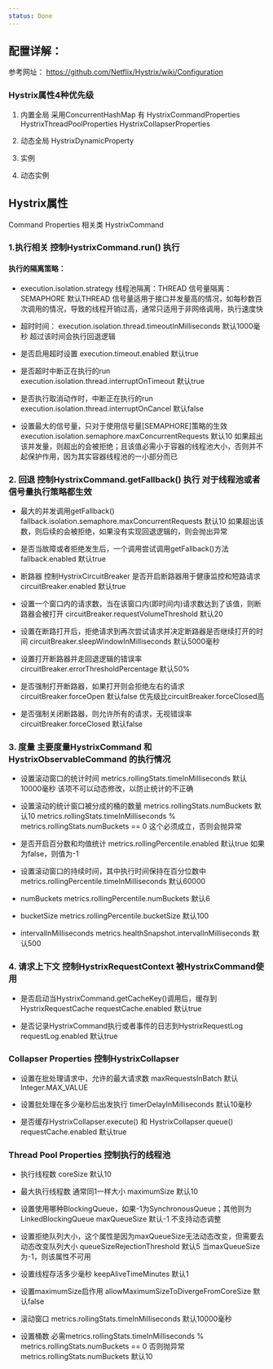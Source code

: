 ```yaml
---
status: Done
---
```



##  配置详解：

参考网址：
https://github.com/Netflix/Hystrix/wiki/Configuration

### Hystrix属性4种优先级

1. 内置全局
    采用ConcurrentHashMap 有 HystrixCommandProperties HystrixThreadPoolProperties HystrixCollapserProperties

2. 动态全局
    HystrixDynamicProperty

3. 实例

4. 动态实例

## Hystrix属性

Command Properties 相关类 HystrixCommand

### 1.执行相关 控制HystrixCommand.run() 执行

#### 执行的隔离策略：

- execution.isolation.strategy
    线程池隔离：THREAD
    信号量隔离：SEMAPHORE
    默认THREAD
    信号量适用于接口并发量高的情况，如每秒数百次调用的情况，导致的线程开销过高，通常只适用于非网络调用，执行速度快

- 超时时间：
    execution.isolation.thread.timeoutInMilliseconds
    默认1000毫秒
    超过该时间会执行回退逻辑

- 是否启用超时设置
    execution.timeout.enabled
    默认true
    
- 是否超时中断正在执行的run
    execution.isolation.thread.interruptOnTimeout
    默认true

- 是否执行取消动作时，中断正在执行的run
    execution.isolation.thread.interruptOnCancel
    默认false

- 设置最大的信号量，只对于使用信号量[SEMAPHORE]策略的生效
    execution.isolation.semaphore.maxConcurrentRequests
    默认10
    如果超出该并发量，则超出的会被拒绝；且该值必需小于容器的线程池大小，否则并不起保护作用，因为其实容器线程池的一小部分而已

### 2. 回退 控制HystrixCommand.getFallback() 执行 对于线程池或者信号量执行策略都生效

- 最大的并发调用getFallback()
    fallback.isolation.semaphore.maxConcurrentRequests
    默认10
    如果超出该数，则后续的会被拒绝，如果没有实现回退逻辑的，则会抛出异常

- 是否当故障或者拒绝发生后，一个调用尝试调用getFallback()方法
    fallback.enabled
    默认true

- 断路器 控制HystrixCircuitBreaker
    是否开启断路器用于健康监控和短路请求
    circuitBreaker.enabled
    默认true

- 设置一个窗口内的请求数，当在该窗口内(即时间内)请求数达到了该值，则断路器会被打开
    circuitBreaker.requestVolumeThreshold
    默认20

- 设置在断路打开后，拒绝请求到再次尝试请求并决定断路器是否继续打开的时间
    circuitBreaker.sleepWindowInMilliseconds
    默认5000毫秒

- 设置打开断路器并走回退逻辑的错误率
    circuitBreaker.errorThresholdPercentage
    默认50%

- 是否强制打开断路器，如果打开则会拒绝左右的请求
    circuitBreaker.forceOpen
    默认false
    优先级比circuitBreaker.forceClosed高

- 是否强制关闭断路器，则允许所有的请求，无视错误率
    circuitBreaker.forceClosed
    默认false

### 3. 度量 主要度量HystrixCommand 和 HystrixObservableCommand 的执行情况

- 设置滚动窗口的统计时间
    metrics.rollingStats.timeInMilliseconds
    默认10000毫秒
    该项不可以动态修改，以防止统计的不正确

- 设置滚动的统计窗口被分成的桶的数量
    metrics.rollingStats.numBuckets
    默认10
    metrics.rollingStats.timeInMilliseconds % metrics.rollingStats.numBuckets == 0 这个必须成立，否则会抛异常

- 是否开启百分数和均值统计
    metrics.rollingPercentile.enabled
    默认true
    如果为false，则值为-1
    
- 设置滚动窗口的持续时间，其中执行时间保持在百分位数中
    metrics.rollingPercentile.timeInMilliseconds
    默认60000
    
- numBuckets
    metrics.rollingPercentile.numBuckets
    默认6

- bucketSize
    metrics.rollingPercentile.bucketSize
    默认100

- intervalInMilliseconds
    metrics.healthSnapshot.intervalInMilliseconds
    默认500

### 4. 请求上下文 控制HystrixRequestContext 被HystrixCommand使用

- 是否启动当HystrixCommand.getCacheKey()调用后，缓存到HystrixRequestCache
    requestCache.enabled
    默认true

- 是否记录HystrixCommand执行或者事件的日志到HystrixRequestLog
    requestLog.enabled
    默认true

### Collapser Properties 控制HystrixCollapser
    
- 设置在批处理请求中，允许的最大请求数
    maxRequestsInBatch
    默认Integer.MAX_VALUE

- 设置批处理在多少毫秒后出发执行
    timerDelayInMilliseconds
    默认10毫秒

- 是否缓存HystrixCollapser.execute() 和 HystrixCollapser.queue()
    requestCache.enabled
    默认true

### Thread Pool Properties 控制执行的线程池

- 执行线程数
    coreSize
    默认10

- 最大执行线程数 通常同1一样大小
    maximumSize
    默认10
    
- 设置使用哪种BlockingQueue，如果-1为SynchronousQueue；其他则为LinkedBlockingQueue
    maxQueueSize
    默认-1
    不支持动态调整
    
- 设置拒绝队列大小，这个属性是因为maxQueueSize无法动态改变，但需要去动态改变队列大小
    queueSizeRejectionThreshold
    默认5
    当maxQueueSize为-1，则该属性不可用

- 设置线程存活多少毫秒
    keepAliveTimeMinutes
    默认1

- 设置maximumSize启作用
    allowMaximumSizeToDivergeFromCoreSize
    默认false

- 滚动窗口
    metrics.rollingStats.timeInMilliseconds
    默认10000毫秒

- 设置桶数 必需metrics.rollingStats.timeInMilliseconds % metrics.rollingStats.numBuckets == 0 否则抛异常
    metrics.rollingStats.numBuckets
    默认10